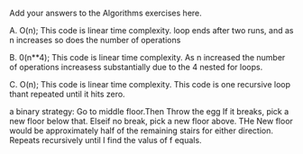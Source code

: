 Add your answers to the Algorithms exercises here.

A. O(n); This code is linear time complexity. loop ends after two runs, and as n increases so does the number of operations

B. 0(n**4); This code is linear time complexity.
As  n increased the number of operations increasess substantially due to the 4 nested for loops.

C. O(n); This code is linear time complexity. This code is one recursive loop thant repeated until it hits zero.


 a binary strategy:
    Go to middle floor.Then Throw the egg
    If it breaks, 
    pick a new floor below that. 
    Elseif no break, pick a new floor above.
    THe New floor would be approximately half of the remaining stairs for either direction.
Repeats recursively until I find the valus of f equals.